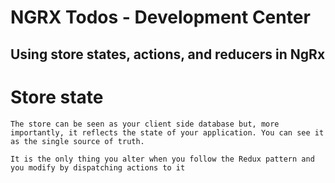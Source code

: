 # NGRX Todos - Development Center

## Using store states, actions, and reducers in NgRx

# Store state

`The store can be seen as your client side database but, more importantly, it reflects the state of your application. You can see it as the single source of truth.`

`It is the only thing you alter when you follow the Redux pattern and you modify by dispatching actions to it `
